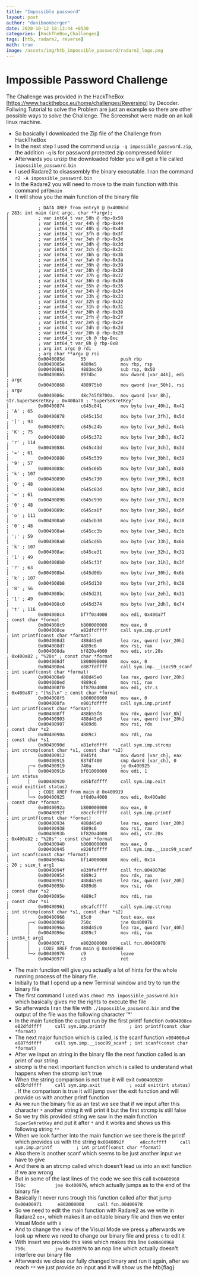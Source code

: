 ```yaml
---
title: "Impossible password"
layout: post
author: "daniboomberger"
date: 2020-10-12 18:13:44 +0530
categories: [HackTheBox,Challenges]
tags: [htb, radare2, reverse]
math: true
image: /assets/img/htb_impossible_password/radare2_logo.png 
---
```


# Impossible Password Challenge
The Challenge was provided in the HackTheBox [https://www.hackthebox.eu/home/challenges/Reversing] by Decoder.
Follwing Tutorial to solve the Problem are just an example so there are other possible ways to solve the Challenge.
The Screenshot were made on an kali linux machine.

- So basically I downloaded the Zip file of the Challenge from HackTheBox
- In the next step I used the commend `unzip -q impossible_password.zip`, the addition `-q` is for password protected zip compressed folder
- Afterwards you unzip the downloaded folder you will get a file called `impossible_password.bin`
- I used Radare2 to disassembly the binary executable. I ran the command `r2 -A impossible_password.bin`
- In the Radare2 you will need to move to the main function with this command `pdf@main`
- It will show you the main function of the binary file

```assembly
            ; DATA XREF from entry0 @ 0x4006bd
┌ 283: int main (int argc, char **argv);
│           ; var int64_t var_50h @ rbp-0x50
│           ; var int64_t var_44h @ rbp-0x44
│           ; var int64_t var_40h @ rbp-0x40
│           ; var int64_t var_3fh @ rbp-0x3f
│           ; var int64_t var_3eh @ rbp-0x3e
│           ; var int64_t var_3dh @ rbp-0x3d
│           ; var int64_t var_3ch @ rbp-0x3c
│           ; var int64_t var_3bh @ rbp-0x3b
│           ; var int64_t var_3ah @ rbp-0x3a
│           ; var int64_t var_39h @ rbp-0x39
│           ; var int64_t var_38h @ rbp-0x38
│           ; var int64_t var_37h @ rbp-0x37
│           ; var int64_t var_36h @ rbp-0x36
│           ; var int64_t var_35h @ rbp-0x35
│           ; var int64_t var_34h @ rbp-0x34
│           ; var int64_t var_33h @ rbp-0x33
│           ; var int64_t var_32h @ rbp-0x32
│           ; var int64_t var_31h @ rbp-0x31
│           ; var int64_t var_30h @ rbp-0x30
│           ; var int64_t var_2fh @ rbp-0x2f
│           ; var int64_t var_2eh @ rbp-0x2e
│           ; var int64_t var_2dh @ rbp-0x2d
│           ; var int64_t var_20h @ rbp-0x20
│           ; var int64_t var_ch @ rbp-0xc
│           ; var int64_t var_8h @ rbp-0x8
│           ; arg int argc @ rdi
│           ; arg char **argv @ rsi
│           0x0040085d      55             push rbp
│           0x0040085e      4889e5         mov rbp, rsp
│           0x00400861      4883ec50       sub rsp, 0x50
│           0x00400865      897dbc         mov dword [var_44h], edi    ; argc
│           0x00400868      488975b0       mov qword [var_50h], rsi    ; argv
│           0x0040086c      48c745f8700a.  mov qword [var_8h], str.SuperSeKretKey ; 0x400a70 ; "SuperSeKretKey"
│           0x00400874      c645c041       mov byte [var_40h], 0x41    ; 'A' ; 65
│           0x00400878      c645c15d       mov byte [var_3fh], 0x5d    ; ']' ; 93
│           0x0040087c      c645c24b       mov byte [var_3eh], 0x4b    ; 'K' ; 75
│           0x00400880      c645c372       mov byte [var_3dh], 0x72    ; 'r' ; 114
│           0x00400884      c645c43d       mov byte [var_3ch], 0x3d    ; '=' ; 61
│           0x00400888      c645c539       mov byte [var_3bh], 0x39    ; '9' ; 57
│           0x0040088c      c645c66b       mov byte [var_3ah], 0x6b    ; 'k' ; 107
│           0x00400890      c645c730       mov byte [var_39h], 0x30    ; '0' ; 48
│           0x00400894      c645c83d       mov byte [var_38h], 0x3d    ; '=' ; 61
│           0x00400898      c645c930       mov byte [var_37h], 0x30    ; '0' ; 48
│           0x0040089c      c645ca6f       mov byte [var_36h], 0x6f    ; 'o' ; 111
│           0x004008a0      c645cb30       mov byte [var_35h], 0x30    ; '0' ; 48
│           0x004008a4      c645cc3b       mov byte [var_34h], 0x3b    ; ';' ; 59
│           0x004008a8      c645cd6b       mov byte [var_33h], 0x6b    ; 'k' ; 107
│           0x004008ac      c645ce31       mov byte [var_32h], 0x31    ; '1' ; 49
│           0x004008b0      c645cf3f       mov byte [var_31h], 0x3f    ; '?' ; 63
│           0x004008b4      c645d06b       mov byte [var_30h], 0x6b    ; 'k' ; 107
│           0x004008b8      c645d138       mov byte [var_2fh], 0x38    ; '8' ; 56
│           0x004008bc      c645d231       mov byte [var_2eh], 0x31    ; '1' ; 49
│           0x004008c0      c645d374       mov byte [var_2dh], 0x74    ; 't' ; 116
│           0x004008c4      bf7f0a4000     mov edi, 0x400a7f           ; const char *format
│           0x004008c9      b800000000     mov eax, 0
│           0x004008ce      e82dfdffff     call sym.imp.printf         ; int printf(const char *format)
│           0x004008d3      488d45e0       lea rax, qword [var_20h]
│           0x004008d7      4889c6         mov rsi, rax
│           0x004008da      bf820a4000     mov edi, str.20s            ; 0x400a82 ; "%20s" ; const char *format
│           0x004008df      b800000000     mov eax, 0
│           0x004008e4      e887fdffff     call sym.imp.__isoc99_scanf ; int scanf(const char *format)
│           0x004008e9      488d45e0       lea rax, qword [var_20h]
│           0x004008ed      4889c6         mov rsi, rax
│           0x004008f0      bf870a4000     mov edi, str.s              ; 0x400a87 ; "[%s]\n" ; const char *format
│           0x004008f5      b800000000     mov eax, 0
│           0x004008fa      e801fdffff     call sym.imp.printf         ; int printf(const char *format)
│           0x004008ff      488b55f8       mov rdx, qword [var_8h]
│           0x00400903      488d45e0       lea rax, qword [var_20h]
│           0x00400907      4889d6         mov rsi, rdx                ; const char *s2
│           0x0040090a      4889c7         mov rdi, rax                ; const char *s1
│           0x0040090d      e81efdffff     call sym.imp.strcmp         ; int strcmp(const char *s1, const char *s2)
│           0x00400912      8945f4         mov dword [var_ch], eax
│           0x00400915      837df400       cmp dword [var_ch], 0
│       ┌─< 0x00400919      740a           je 0x400925
│       │   0x0040091b      bf01000000     mov edi, 1                  ; int status
│       │   0x00400920      e85bfdffff     call sym.imp.exit           ; void exit(int status)
│       │   ; CODE XREF from main @ 0x400919
│       └─> 0x00400925      bf8d0a4000     mov edi, 0x400a8d           ; const char *format
│           0x0040092a      b800000000     mov eax, 0
│           0x0040092f      e8ccfcffff     call sym.imp.printf         ; int printf(const char *format)
│           0x00400934      488d45e0       lea rax, qword [var_20h]
│           0x00400938      4889c6         mov rsi, rax
│           0x0040093b      bf820a4000     mov edi, str.20s            ; 0x400a82 ; "%20s" ; const char *format
│           0x00400940      b800000000     mov eax, 0
│           0x00400945      e826fdffff     call sym.imp.__isoc99_scanf ; int scanf(const char *format)
│           0x0040094a      bf14000000     mov edi, 0x14               ; 20 ; size_t arg1
│           0x0040094f      e839feffff     call fcn.0040078d
│           0x00400954      4889c2         mov rdx, rax
│           0x00400957      488d45e0       lea rax, qword [var_20h]
│           0x0040095b      4889d6         mov rsi, rdx                ; const char *s2
│           0x0040095e      4889c7         mov rdi, rax                ; const char *s1
│           0x00400961      e8cafcffff     call sym.imp.strcmp         ; int strcmp(const char *s1, const char *s2)
│           0x00400966      85c0           test eax, eax
│       ┌─< 0x00400968      750c           jne 0x400976
│       │   0x0040096a      488d45c0       lea rax, qword [var_40h]
│       │   0x0040096e      4889c7         mov rdi, rax                ; int64_t arg1
│       │   0x00400971      e802000000     call fcn.00400978
│       │   ; CODE XREF from main @ 0x400968
│       └─> 0x00400976      c9             leave
└           0x00400977      c3             ret

```
- The main function will give you actually a lot of hints for the whole running process of the binary file.
- Initially to that I opend up a new Terminal window and try to run the binary file
- The first command I used was `chmod 755 impossible_password.bin` which basically gives me the rights to execute the file
- So afterwards I ran the file with `./impossible_password.bin` and the output of the file was the following character '*'
- In the main function the output run by the first printf function `0x004008ce      e82dfdffff     call sym.imp.printf         ; int printf(const char *format)`
- The next major function which is called, is the scanf function `x004008e4      e887fdffff     call sym.imp.__isoc99_scanf ; int scanf(const char *format)`
- After we input an string in the binary file the next function called is an print of our string
- strcmp is the next important function which is called to understand what happens when the strcmp isn't true
- When the string comparison is not true it will exit `0x00400920      e85bfdffff     call sym.imp.exit           ; void exit(int status)`
. If the comparison is true it will jump over the exit function and will provide us with another printf function
- As we run the binary file as an test we see that if we input after this character `*` another string it will print it but the first strcmp is still false
- So we try this provided string we saw in the main function `SuperSeKretKey` and put it after `*` and it works and shows us this following string `**`
- When we look further into the main  function we see there is the printf which provides us with the string `0x0040092f      e8ccfcffff     call sym.imp.printf         ; int printf(const char *format)`
- Also there is another scanf which seems to be just another input we have to give
- And there is an strcmp called which doesn't lead us into an exit function if we are wrong
- But in some of the last lines of the code we see this call `0x00400968      750c           jne 0x400976`, which actually jumps as to the end of the binary file
- Basically it never runs trough this function called after that jump `0x00400971      e802000000     call fcn.00400978`
- So we need to edit the main function with Radare2 as we write in Radare2 `oo+`, which makes it an editable binary file and then we enter Visual Mode with `V`
- And to change the view of the Visual Mode we press `p` afterwards we look up where we need to change our binary file and press `c` to edit it
- With insert we provide this `9090` which makes this line `0x00400968      750c           jne 0x400976` to an nop line which actually doesn't interfere our binary file
- Afterwards we close our fully changed binary and run it again, after we reach `**` we just provide an input and it will show us the htb{flag}

